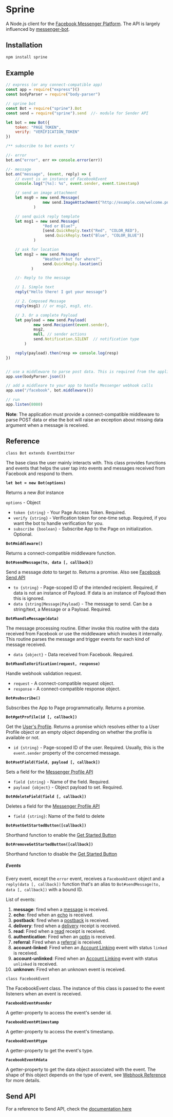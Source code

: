 # Sprine

A Node.js client for the [Facebook Messenger Platform](https://developers.facebook.com/docs/messenger-platform). The API is largely influenced by [messenger-bot](https://github.com/remixz/messenger-bot).

## Installation
```bash
npm install sprine
```

## Example
```js
// express (or any connect-compatible app)
const app = require("express")()
const bodyParser = require("body-parser")

// sprine bot
const Bot = require("sprine").Bot
const send = require("sprine").send  //- module for Sender API

let bot = new Bot({
    token: "PAGE_TOKEN",
    verify: "VERIFICATION_TOKEN"
})

/** subscribe to bot events */

//- error
bot.on("error", err => console.error(err))

//- message
bot.on("message", (event, reply) => {
    // event is an instance of FacebookEvent
    console.log("[%s]: %s", event.sender, event.timestamp)

    // send an image attachment
    let msg0 = new send.Message(
                new send.ImageAttachment("http://example.com/welcome.png")
            )

    // send quick reply template
    let msg1 = new send.Message(
                "Red or Blue?",
                [send.QuickReply.text("Red", "COLOR_RED"),
                 send.QuickReply.text("Blue", "COLOR_BLUE")]
            )

    // ask for location
    let msg2 = new send.Message(
                "Weather! but for where?",
                send.QuickReply.location()
           )

    //- Reply to the message

    // 1. Simple text
    reply("Hello there! I got your message")

    // 2. Composed Message
    reply(msg1) // or msg2, msg3, etc.

    // 3. Or a complete Payload
    let payload = new send.Payload(
            new send.Recipient(event.sender),
            msg2,
            null, // sender actions
            send.Notification.SILENT  // notification type
        )

    reply(payload).then(resp => console.log(resp)
})


// use a middleware to parse post data. This is required from the application side.
app.use(bodyParser.json())

// add a middleare to your app to handle Messenger webhook calls
app.use("/facebook", bot.middleware())

// run
app.listen(8080)
```

**Note**: The application must provide a connect-compatible middleware to parse POST data or else the bot will raise an exception about missing data argument when a message is received.

## Reference

```
class Bot extends EventEmitter
```

The base class the user mainly interacts with. This class provides functions and events
that helps the user tap into events and messages received from Facebook and respond to them.

**`let bot = new Bot(options)`**

Returns a new *Bot* instance

`options` - Object
* `token {string}` - Your Page Access Token. Required.
* `verify {string}` - Verification token for one-time setup. Required, if you want the bot to handle verification for you.
* `subscribe {boolean}` - Subscribe App to the Page on initialization. Optional.

**`Bot#middleware()`**

Returns a connect-compatible middleware function.

**`Bot#sendMessage(to, data [, callback])`**

Send a message *data* to target *to*. Returns a promise.
Also see [Facebook Send API](https://developers.facebook.com/docs/messenger-platform/send-api-reference)
* `to {string}` - Page-scoped ID of the intended recipient. Required, if data is not an instance of Payload. If data is an instance of Payload then this is ignored.
* `data {string|Message|Payload}` - The message to send. Can be a string/text, a Message or a Payload. Required.

**`Bot#handleMessage(data)`**

The message processing routine. Either invoke this routine with the data received from Facebook or use the middleware
which invokes it internally. This routine parses the message and trigger events for each kind of message received.

* `data {object}` - Data received from Facebook. Required.

**`Bot#handleVerification(request, response)`**

Handle webhook validation request.

* `request` - A connect-compatible request object.
* `response` - A connect-compatible response object.

**`Bot#subscribe()`**

Subscribes the App to Page programmatically. Returns a promise.

**`Bot#getProfile(id [, callback])`**

Get the [User's Profile](https://developers.facebook.com/docs/messenger-platform/user-profile). Returns a promise which resolves either to a User Profile object or an  empty object depending on whether the profile is available or not.
* `id {string}` - Page-scoped ID of the user. Required. Usually, this is the `event.sender` property of the concerned message.

**`Bot#setField(field, payload [, callback])`**

Sets a field for the [Messenger Profile API](https://developers.facebook.com/docs/messenger-platform/messenger-profile)
* `field {string}` - Name of the field. Required.
* `payload {object}` - Object payload to set. Required.

**`Bot#deleteField(field [, callback])`**

Deletes a field for the [Messenger Profile API](https://developers.facebook.com/docs/messenger-platform/messenger-profile)

* `field {string}`: Name of the field to delete

**`Bot#setGetStartedButton([callback])`**

Shorthand function to enable the [Get Started Button](https://developers.facebook.com/docs/messenger-platform/messenger-profile/get-started-button)

**`Bot#removeGetStartedButton([callback])`**

Shorthand function to disable the [Get Started Button](https://developers.facebook.com/docs/messenger-platform/messenger-profile/get-started-button)

##### Events
Every event, except the `error` event, receives a `FacebookEvent` object and a `reply(data [, callback])` function that's an alias to `Bot#sendMessage(to, data [, callback])` with a bound ID.

List of events:

1. **message**: fired when a [message](https://developers.facebook.com/docs/messenger-platform/webhook-reference/message) is received.
2. **echo**: fired when an [echo](https://developers.facebook.com/docs/messenger-platform/webhook-reference/message-echo) is received.
3. **postback**: fired when a [postback](https://developers.facebook.com/docs/messenger-platform/webhook-reference/postback) is received.
4. **delivery**: fired when a [delivery](https://developers.facebook.com/docs/messenger-platform/webhook-reference/message-delivered) receipt is received.
5. **read**: Fired when a [read](https://developers.facebook.com/docs/messenger-platform/webhook-reference/message-read) receipt is received.
6. **authentication**: Fired when an [optin](https://developers.facebook.com/docs/messenger-platform/webhook-reference/optins) is received.
7. **referral**: Fired when a [referral](https://developers.facebook.com/docs/messenger-platform/webhook-reference/referral) is received.
8. **account-linked**: Fired when an [Account Linking](https://developers.facebook.com/docs/messenger-platform/webhook-reference/account-linking) event with status `linked` is received.
9. **account-unlinked**: Fired when an [Account Linking](https://developers.facebook.com/docs/messenger-platform/webhook-reference/account-linking) event with status `unlinked` is received.
10. **unknown**: Fired when an unknown event is received.


```
class FacebookEvent
```

The FacebookEvent class. The instance of this class is passed to the event listeners when an event is received.

**`FacebookEvent#sender`**

A getter-property to access the event's sender id.

**`FacebookEvent#timestamp`**

A getter-property to access the event's timestamp.

**`FacebookEvent#type`**

A getter-property to get the event's type.

**`FacebookEvent#data`**

A getter-property to get the data object associated with the event. The shape of this object depends on the type of event, see [Webhook Reference](https://developers.facebook.com/docs/messenger-platform/webhook-reference) for more details.


## Send API
For a reference to Send API, check the [documentation here](src/send/README.md)
